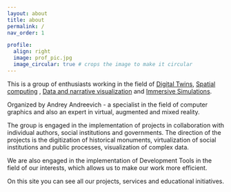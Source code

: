 ```yaml
---
layout: about
title: about
permalink: /
nav_order: 1

profile:
  align: right
  image: prof_pic.jpg
  image_circular: true # crops the image to make it circular
---
```


This is a group of enthusiasts working in the field of [Digital Twins](https://en.wikipedia.org/wiki/Digital_twin), [Spatial computing](https://en.wikipedia.org/wiki/Spatial_computing/) , [Data and narrative visualization](https://en.wikipedia.org/wiki/Data_and_information_visualization) and [Immersive Simulations](https://en.wikipedia.org/wiki/Immersive_sim).

Organized by Andrey Andreevich - a specialist in the field of computer graphics and also an expert in virtual, augmented and mixed reality.

The group is engaged in the implementation of projects in collaboration with individual authors, social institutions and governments.
The direction of the projects is the digitization of historical monuments, virtualization of social institutions and public processes, visualization of complex data.

We are also engaged in the implementation of Development Tools in the field of our interests, which allows us to make our work more efficient.

On this site you can see all our projects, services and educational initiatives.







